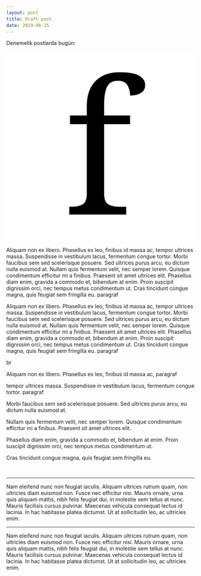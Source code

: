 ```yaml
---
layout: post
title: Draft post
date: 2019-06-25
---
```


Denemelik postlarda bugün:


![thumbnail](/favicon.svg)


Aliquam non ex libero. Phasellus ex leo, finibus id massa ac, tempor ultrices massa. Suspendisse in vestibulum lacus, fermentum congue tortor. Morbi faucibus sem sed scelerisque posuere. Sed ultrices purus arcu, eu dictum nulla euismod at. Nullam quis fermentum velit, nec semper lorem. Quisque condimentum efficitur mi a finibus. Praesent sit amet ultrices elit. Phasellus diam enim, gravida a commodo et, bibendum at enim. Proin suscipit dignissim orci, nec tempus metus condimentum ut. Cras tincidunt congue magna, quis feugiat sem fringilla eu.
paragraf


Aliquam non ex libero. Phasellus ex leo, finibus id massa ac, tempor ultrices massa. Suspendisse in vestibulum lacus, fermentum congue tortor. Morbi faucibus sem sed scelerisque posuere. Sed ultrices purus arcu, eu dictum nulla euismod at. Nullam quis fermentum velit, nec semper lorem. Quisque condimentum efficitur mi a finibus. Praesent sit amet ultrices elit. Phasellus diam enim, gravida a commodo et, bibendum at enim. Proin suscipit dignissim orci, nec tempus metus condimentum ut. Cras tincidunt congue magna, quis feugiat sem fringilla eu. 
paragraf


br
<br>


Aliquam non ex libero. Phasellus ex leo, finibus id massa ac,
paragraf


tempor ultrices massa. Suspendisse in vestibulum lacus, fermentum congue tortor.
paragraf


Morbi faucibus sem sed scelerisque posuere. Sed ultrices purus arcu, eu dictum nulla euismod at.

Nullam quis fermentum velit, nec semper lorem. Quisque condimentum efficitur mi a finibus. Praesent sit amet ultrices elit.

Phasellus diam enim, gravida a commodo et, bibendum at enim. Proin suscipit dignissim orci, nec tempus metus condimentum ut.

Cras tincidunt congue magna, quis feugiat sem fringilla eu. 

<br>
<hr>
Nam eleifend nunc non feugiat iaculis. Aliquam ultrices rutrum quam, non ultricies diam euismod non. Fusce nec efficitur nisi. Mauris ornare, urna quis aliquam mattis, nibh felis feugiat dui, in molestie sem tellus at nunc. Mauris facilisis cursus pulvinar. Maecenas vehicula consequat lectus id lacinia. In hac habitasse platea dictumst. Ut at sollicitudin leo, ac ultricies enim. 


<hr>


Nam eleifend nunc non feugiat iaculis. Aliquam ultrices rutrum quam, non ultricies diam euismod non. Fusce nec efficitur nisi. Mauris ornare, urna quis aliquam mattis, nibh felis feugiat dui, in molestie sem tellus at nunc. Mauris facilisis cursus pulvinar. Maecenas vehicula consequat lectus id lacinia. In hac habitasse platea dictumst. Ut at sollicitudin leo, ac ultricies enim.
